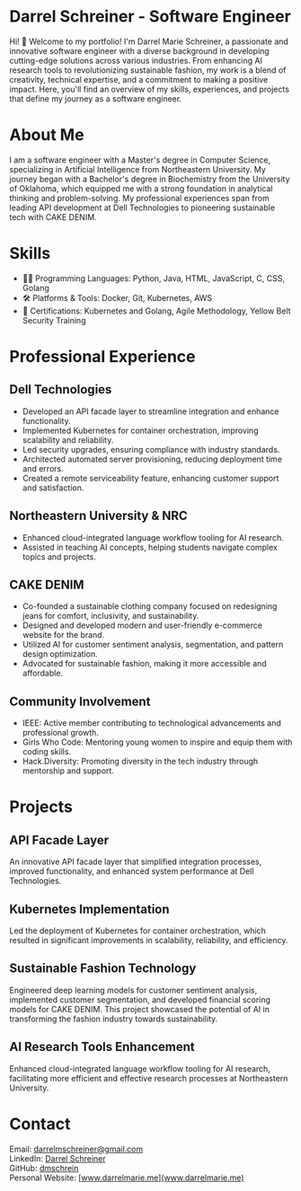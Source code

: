 # Darrel Schreiner - Software Engineer

Hi! 👋 Welcome to my portfolio! I'm Darrel Marie Schreiner, a passionate and innovative software engineer with a diverse background in developing cutting-edge solutions across various industries. From enhancing AI research tools to revolutionizing sustainable fashion, my work is a blend of creativity, technical expertise, and a commitment to making a positive impact. Here, you'll find an overview of my skills, experiences, and projects that define my journey as a software engineer.

# About Me
I am a software engineer with a Master's degree in Computer Science, specializing in Artificial Intelligence from Northeastern University. My journey began with a Bachelor's degree in Biochemistry from the University of Oklahoma, which equipped me with a strong foundation in analytical thinking and problem-solving. My professional experiences span from leading API development at Dell Technologies to pioneering sustainable tech with CAKE DENIM.


# Skills
- 🧑‍💻 Programming Languages: Python, Java, HTML, JavaScript, C, CSS, Golang
- 🛠️ Platforms & Tools: Docker, Git, Kubernetes, AWS
- 🥇 Certifications: Kubernetes and Golang, Agile Methodology, Yellow Belt Security Training

# Professional Experience
## Dell Technologies
- Developed an API facade layer to streamline integration and enhance functionality.
- Implemented Kubernetes for container orchestration, improving scalability and reliability.
- Led security upgrades, ensuring compliance with industry standards.
- Architected automated server provisioning, reducing deployment time and errors.
- Created a remote serviceability feature, enhancing customer support and satisfaction.

## Northeastern University & NRC
- Enhanced cloud-integrated language workflow tooling for AI research.
- Assisted in teaching AI concepts, helping students navigate complex topics and projects.

## CAKE DENIM
- Co-founded a sustainable clothing company focused on redesigning jeans for comfort, inclusivity, and sustainability.
- Designed and developed modern and user-friendly e-commerce website for the brand.
- Utilized AI for customer sentiment analysis, segmentation, and pattern design optimization.
- Advocated for sustainable fashion, making it more accessible and affordable.

## Community Involvement
- IEEE: Active member contributing to technological advancements and professional growth.
- Girls Who Code: Mentoring young women to inspire and equip them with coding skills.
- Hack.Diversity: Promoting diversity in the tech industry through mentorship and support.

# Projects
## API Facade Layer
An innovative API facade layer that simplified integration processes, improved functionality, and enhanced system performance at Dell Technologies.

## Kubernetes Implementation
Led the deployment of Kubernetes for container orchestration, which resulted in significant improvements in scalability, reliability, and efficiency.

## Sustainable Fashion Technology
Engineered deep learning models for customer sentiment analysis, implemented customer segmentation, and developed financial scoring models for CAKE DENIM. This project showcased the potential of AI in transforming the fashion industry towards sustainability.

## AI Research Tools Enhancement
Enhanced cloud-integrated language workflow tooling for AI research, facilitating more efficient and effective research processes at Northeastern University.

# Contact
Email: [darrelmschreiner@gmail.com](darrelmschreiner@gmail.com)\
LinkedIn: [Darrel Schreiner](https://linkedin.com/in/dmschreiner/)\
GitHub: [dmschrein](https://github.com/dmschrein)\
Personal Website: [www.darrelmarie.me](www.darrelmarie.me)


